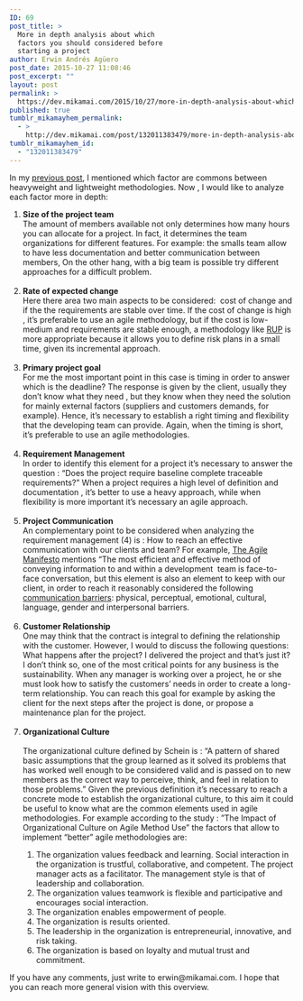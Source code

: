 ```yaml
---
ID: 69
post_title: >
  More in depth analysis about which
  factors you should considered before
  starting a project
author: Erwin Andrés Agüero
post_date: 2015-10-27 11:08:46
post_excerpt: ""
layout: post
permalink: >
  https://dev.mikamai.com/2015/10/27/more-in-depth-analysis-about-which-factors-you/
published: true
tumblr_mikamayhem_permalink:
  - >
    http://dev.mikamai.com/post/132011383479/more-in-depth-analysis-about-which-factors-you
tumblr_mikamayhem_id:
  - "132011383479"
---
```

<p>In my <a href="http://dev.mikamai.com/post/129566282449/what-is-necessary-to-consider-before-starting-a">previous post</a>, I mentioned which factor are commons between heavyweight and lightweight methodologies. Now , I would like to analyze each factor more in depth:</p><ol><li><b>Size of the project team</b><br />The amount of members available not only determines how many hours you can allocate for a project. In fact, it determines the team organizations for different features. For example: the smalls team allow to have less documentation and better communication between members, On the other hang, with a big team is possible try different approaches for a difficult problem.<br /><br /></li><li><b>Rate of expected change<br /></b>Here there area two main aspects to be considered:  cost of change and if the the requirements are stable over time. If the cost of change is high , it’s preferable to use an agile methodology, but if the cost is low-medium and requirements are stable enough, a methodology like <a href="https://en.wikipedia.org/wiki/Rational_Unified_Process">RUP</a> is more appropriate because it allows you to define risk plans in a small time, given its incremental approach.<br /><br /></li><li><b>Primary project goal<br /></b>For me the most important point in this case is timing in order to answer which is the deadline? The response is given by the client, usually they don’t know what they need , but they know when they need the solution for mainly external factors (suppliers and customers demands, for example). Hence, it’s necessary to establish a right timing and flexibility that the developing team can provide. Again, when the timing is short, it’s preferable to use an agile methodologies.<br /><br /></li><li><b>Requirement Management<br /></b>In order to identify this element for a project it’s necessary to answer the question : “Does the project require baseline complete traceable requirements?” When a project requires a high level of definition and documentation , it’s better to use a heavy approach, while when flexibility is more important it’s necessary an agile approach.<br /><br /></li><li><b>Project Communication</b><br />An complementary point to be considered when analyzing the requirement management (4) is : How to reach an effective communication with our clients and team? For example, <a href="http://www.agilemanifesto.org/principles.html">The Agile Manifesto</a> mentions “The most efficient and effective method of conveying information to and within a development  team is face-to-face conversation, but this element is also an element to keep with our client, in order to reach it reasonably considered the following <a href="http://guides.opin.ca/guide/the-seven-barriers-of-communication/">communication barriers</a>: physical, perceptual, emotional, cultural, language, gender and interpersonal barriers.<br /><br /></li><li><b>Customer Relationship</b><br />One may think that the contract is integral to defining the relationship with the customer. However, I would to discuss the following questions: What happens after the project? I delivered the project and that’s just it? I don’t think so, one of the most critical points for any business is the sustainability. When any manager is working over a project, he or she must look how to satisfy the customers’ needs in order to create a long-term relationship. You can reach this goal for example by asking the client for the next steps after the project is done, or propose a maintenance plan for the project.<br /><br /></li><li><b>Organizational Culture<br /></b><br />The organizational culture defined by Schein is : “A pattern of shared basic assumptions that the group learned as it solved its problems that has worked well enough to be considered valid and is passed on to new members as the correct way to perceive, think, and feel in relation to those problems.” Given the previous definition it’s necessary to reach a concrete mode to establish the organizational culture, to this aim it could be useful to know what are the common elements used in agile methodologies. For example according to the study : ”The Impact of Organizational Culture on Agile Method Use” the factors that allow to implement “better” agile methodologies are:</li><ol><li>The organization values feedback and learning. Social interaction in the organization is trustful, collaborative, and competent. The project manager acts as a facilitator. The management style is that of leadership and collaboration.<br /></li><li>The organization values teamwork is flexible and participative and encourages social interaction.<br /></li><li>The organization enables empowerment of people.<br /></li><li>The organization is results oriented.<br /></li><li>The leadership in the organization is entrepreneurial, innovative, and risk taking.<br /></li><li>The organization is based on loyalty and mutual trust and commitment.<br /></li></ol></ol><p>If you have any comments, just write to erwin@mikamai.com. I hope that you can reach more general vision with this overview.</p>